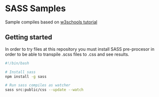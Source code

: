 # SASS Samples

Sample compiles based on [w3schools tutorial](https://www.w3schools.com/sass/default.php)

## Getting started

In order to try files at this repository you must install SASS pre-procesor in order to be able to transpile .scss files to .css and see results.

~~~bash
#!/bin/bash

# Install sass
npm install -g sass

# Run sass compiles as watcher
sass src:public/css --update --watch
~~~
